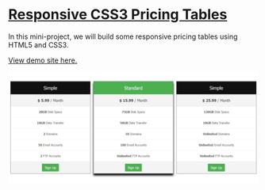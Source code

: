 # [Responsive CSS3 Pricing Tables](https://www.youtube.com/watch?v=7rJ5rhdVvOo)

In this mini-project, we will build some responsive pricing tables using HTML5 and CSS3.

[View demo site here.](https://webdevtuts.github.io/responsive_css3_pricing_tables/)

![Preview](screenshot.jpg)
